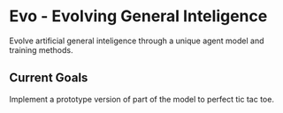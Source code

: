 # Evo - Evolving General Inteligence

Evolve artificial general inteligence through a unique agent model and training methods.

## Current Goals

Implement a prototype version of part of the model to perfect tic tac toe.